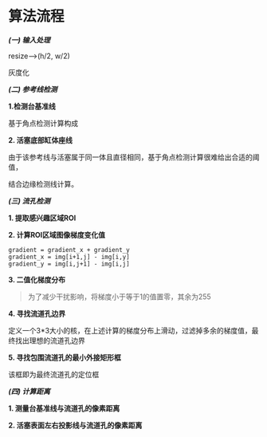 # 算法流程

***(一) 输入处理***

resize-->(h/2, w/2)

灰度化

***(二) 参考线检测***

**1.检测台基准线**

基于角点检测计算构成

**2. 活塞底部缸体座线**

由于该参考线与活塞属于同一体且直径相同，基于角点检测计算很难给出合适的阈值，

结合边缘检测线计算。

***(三) 流孔检测***

**1. 提取感兴趣区域ROI**

**2. 计算ROI区域图像梯度变化值**

~~~~bashrc
gradient = gradient_x + gradient_y
gradient_x = img[i+1,j] - img[i,y]
gradient_y = img[i,j+1] - img[i,j]
~~~~

**3. 二值化梯度分布**

> 为了减少干扰影响，将梯度小于等于1的值置零，其余为255

**4. 寻找流道孔边界**

定义一个3*3大小的核，在上述计算的梯度分布上滑动，过滤掉多余的梯度值，最终找出理想的流道孔边界

**5. 寻找包围流道孔的最小外接矩形框**

该框即为最终流道孔的定位框

***(四) 计算距离***

**1. 测量台基准线与流道孔的像素距离**

**2. 活塞表面左右投影线与流道孔的像素距离**



